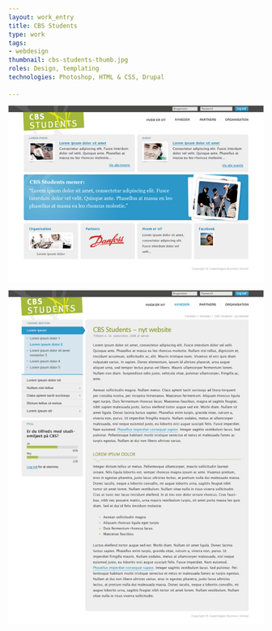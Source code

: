 ```yaml
---
layout: work_entry
title: CBS Students
type: work
tags:
- webdesign
thumbnail: cbs-students-thumb.jpg
roles: Design, templating
technologies: Photoshop, HTML & CSS, Drupal

---
```


<p><img src="/images/work/2010-06-22_cbs_students_1.jpg" class="illustration" title="Screenshot 1" alt="Screenshot 1" /></p>

<p><img src="/images/work/2010-06-22_cbs_students_2.jpg" class="illustration" title="Screenshot 2" alt="Screenshot 2" /></p>